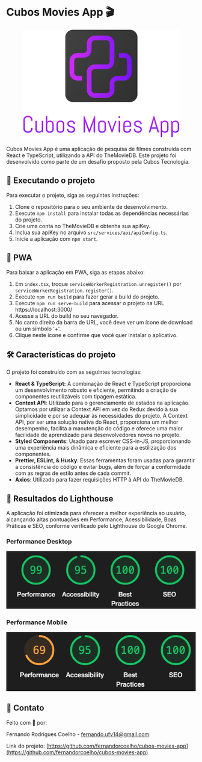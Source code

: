 # Cubos Movies App 🎬

<p align="center">
  <img src="public/images/github/branding.png" alt="Logo">
</p>

Cubos Movies App é uma aplicação de pesquisa de filmes construída com React e TypeScript, utilizando a API do TheMovieDB. Este projeto foi desenvolvido como parte de um desafio proposto pela Cubos Tecnologia.

## 🚀 Executando o projeto

Para executar o projeto, siga as seguintes instruções:

1. Clone o repositório para o seu ambiente de desenvolvimento.
2. Execute `npm install` para instalar todas as dependências necessárias do projeto.
3. Crie uma conta no TheMovieDB e obtenha sua apiKey.
4. Inclua sua apiKey no arquivo `src/services/api/apiConfig.ts`.
5. Inicie a aplicação com `npm start`.

## 📲 PWA

Para baixar a aplicação em PWA, siga as etapas abaixo:

1. Em `index.tsx`, troque `serviceWorkerRegistration.unregister()` por `serviceWorkerRegistration.register()`.
2. Execute `npm run build` para fazer gerar a build do projeto.
3. Execute `npm run serve-build` para acessar o projeto na URL https://localhost:3000/
4. Acesse a URL do build no seu navegador.
5. No canto direito da barra de URL, você deve ver um ícone de download ou um símbolo '+'.
6. Clique neste ícone e confirme que você quer instalar o aplicativo.

## 🛠 Características do projeto

O projeto foi construído com as seguintes tecnologias:

- **React & TypeScript:** A combinação de React e TypeScript proporciona um desenvolvimento robusto e eficiente, permitindo a criação de componentes reutilizáveis com tipagem estática.
- **Context API**: Utilizado para o gerenciamento de estados na aplicação. Optamos por utilizar a Context API em vez do Redux devido à sua simplicidade e por se adequar às necessidades do projeto. A Context API, por ser uma solução nativa do React, proporciona um melhor desempenho, facilita a manutenção do código e oferece uma maior facilidade de aprendizado para desenvolvedores novos no projeto.
- **Styled Components**: Usado para escrever CSS-in-JS, proporcionando uma experiência mais dinâmica e eficiente para a estilização dos componentes.
- **Prettier, ESLint, & Husky**: Essas ferramentas foram usadas para garantir a consistência do código e evitar bugs, além de forçar a conformidade com as regras de estilo antes de cada commit.
- **Axios**: Utilizado para fazer requisições HTTP à API do TheMovieDB.

## 🌟 Resultados do Lighthouse

A aplicação foi otimizada para oferecer a melhor experiência ao usuário, alcançando altas pontuações em Performance, Acessibilidade, Boas Práticas e SEO, conforme verificado pelo Lighthouse do Google Chrome.

### Performance Desktop
<p align="center">
  <img src="public/images/github/lighthouse-desktop.png" alt="Lighthouse Desktop Results">
</p>

### Performance Mobile
<p align="center">
  <img src="public/images/github/lighthouse-mobile.png" alt="Lighthouse Mobile Results">
</p>

## 📧 Contato

Feito com 💜 por:

Fernando Rodrigues Coelho - fernando.ufv14@gmail.com

Link do projeto: [https://github.com/fernandorcoelho/cubos-movies-app](https://github.com/fernandorcoelho/cubos-movies-app)


